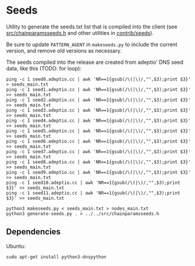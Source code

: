 # Seeds

Utility to generate the seeds.txt list that is compiled into the client
(see [src/chainparamsseeds.h](/src/chainparamsseeds.h) and other utilities in [contrib/seeds](/contrib/seeds)).

Be sure to update `PATTERN_AGENT` in `makeseeds.py` to include the current version,
and remove old versions as necessary.

The seeds compiled into the release are created from adeptio' DNS seed data, like this (TODO: for loop):

    ping -c 1 seed0.adeptio.cc | awk 'NR==1{gsub(/\(|\)/,"",$3);print $3}' > seeds_main.txt
    ping -c 1 seed1.adeptio.cc | awk 'NR==1{gsub(/\(|\)/,"",$3);print $3}' >> seeds_main.txt
    ping -c 1 seed2.adeptio.cc | awk 'NR==1{gsub(/\(|\)/,"",$3);print $3}' >> seeds_main.txt
    ping -c 1 seed3.adeptio.cc | awk 'NR==1{gsub(/\(|\)/,"",$3);print $3}' >> seeds_main.txt
    ping -c 1 seed4.adeptio.cc | awk 'NR==1{gsub(/\(|\)/,"",$3);print $3}' >> seeds_main.txt
    ping -c 1 seed5.adeptio.cc | awk 'NR==1{gsub(/\(|\)/,"",$3);print $3}' >> seeds_main.txt
    ping -c 1 seed6.adeptio.cc | awk 'NR==1{gsub(/\(|\)/,"",$3);print $3}' >> seeds_main.txt
    ping -c 1 seed7.adeptio.cc | awk 'NR==1{gsub(/\(|\)/,"",$3);print $3}' >> seeds_main.txt
    ping -c 1 seed8.adeptio.cc | awk 'NR==1{gsub(/\(|\)/,"",$3);print $3}' >> seeds_main.txt
    ping -c 1 seed9.adeptio.cc | awk 'NR==1{gsub(/\(|\)/,"",$3);print $3}' >> seeds_main.txt
    ping -c 1 seed10.adeptio.cc | awk 'NR==1{gsub(/\(|\)/,"",$3);print $3}' >> seeds_main.txt
    ping -c 1 seed11.adeptio.cc | awk 'NR==1{gsub(/\(|\)/,"",$3);print $3}' >> seeds_main.txt

    python3 makeseeds.py < seeds_main.txt > nodes_main.txt
    python3 generate-seeds.py . > ../../src/chainparamsseeds.h

## Dependencies

Ubuntu:

    sudo apt-get install python3-dnspython
